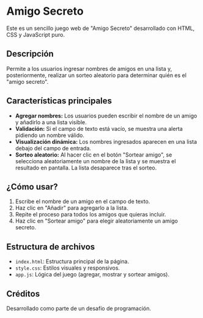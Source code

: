 # Amigo Secreto

Este es un sencillo juego web de "Amigo Secreto" desarrollado con HTML, CSS y JavaScript puro.

## Descripción
Permite a los usuarios ingresar nombres de amigos en una lista y, posteriormente, realizar un sorteo aleatorio para determinar quién es el "amigo secreto".

## Características principales
- **Agregar nombres:** Los usuarios pueden escribir el nombre de un amigo y añadirlo a una lista visible.
- **Validación:** Si el campo de texto está vacío, se muestra una alerta pidiendo un nombre válido.
- **Visualización dinámica:** Los nombres ingresados aparecen en una lista debajo del campo de entrada.
- **Sorteo aleatorio:** Al hacer clic en el botón "Sortear amigo", se selecciona aleatoriamente un nombre de la lista y se muestra el resultado en pantalla. La lista desaparece tras el sorteo.

## ¿Cómo usar?
1. Escribe el nombre de un amigo en el campo de texto.
2. Haz clic en "Añadir" para agregarlo a la lista.
3. Repite el proceso para todos los amigos que quieras incluir.
4. Haz clic en "Sortear amigo" para elegir aleatoriamente un amigo secreto.

## Estructura de archivos
- `index.html`: Estructura principal de la página.
- `style.css`: Estilos visuales y responsivos.
- `app.js`: Lógica del juego (agregar, mostrar y sortear amigos).

## Créditos
Desarrollado como parte de un desafío de programación.
